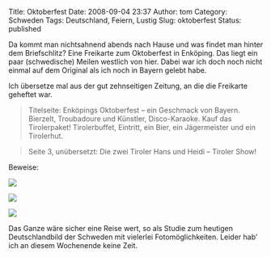 Title: Oktoberfest
Date: 2008-09-04 23:37
Author: tom
Category: Schweden
Tags: Deutschland, Feiern, Lustig
Slug: oktoberfest
Status: published

Da kommt man nichtsahnend abends nach Hause und was findet man hinter
dem Briefschlitz? Eine Freikarte zum Oktoberfest in Enköping. Das liegt
ein paar (schwedische) Meilen westlich von hier. Dabei war ich doch noch
nicht einmal auf dem Original als ich noch in Bayern gelebt habe.

Ich übersetze mal aus der gut zehnseitigen Zeitung, an die die Freikarte
geheftet war.

> Titelseite: Enköpings Oktoberfest – ein Geschmack von Bayern.
> Bierzelt, Troubadoure und Künstler, Disco-Karaoke. Kauf das
> Tirolerpaket! Tirolerbuffet, Eintritt, ein Bier, ein Jägermeister und
> ein Tirolerhut.

> Seite 3, unübersetzt: Die zwei Tiroler Hans und Heidi – Tiroler Show!

Beweise: <!--more nach dem Klick &raquo;-->

![](http://www.fiket.de/pic/enkopokt_1.jpg)

![](http://www.fiket.de/pic/enkopokt_2.jpg)

![](http://www.fiket.de/pic/enkopokt_3.jpg)

Das Ganze wäre sicher eine Reise wert, so als Studie zum heutigen
Deutschlandbild der Schweden mit vielerlei Fotomöglichkeiten. Leider
hab’ ich an diesem Wochenende keine Zeit.


